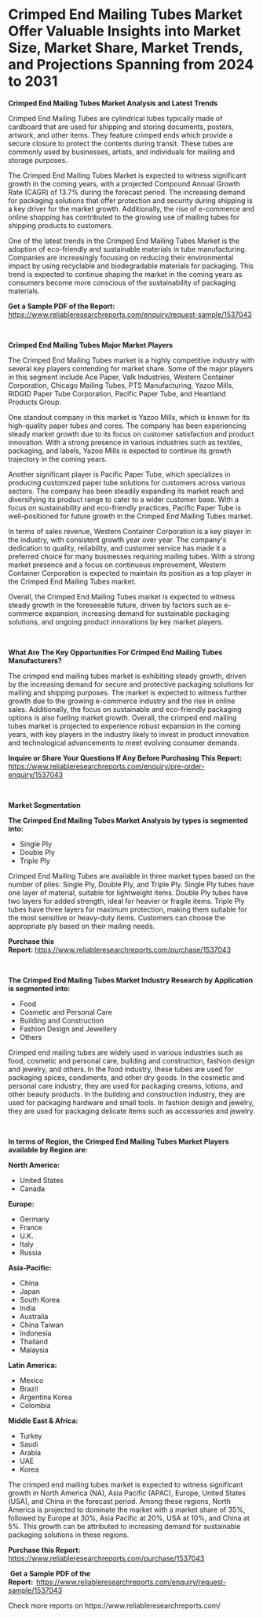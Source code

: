 <p><h1>Crimped End Mailing Tubes Market Offer Valuable Insights into Market Size, Market Share, Market Trends, and Projections Spanning from 2024 to 2031</h1></p><p><strong>Crimped End Mailing Tubes Market Analysis and Latest Trends</strong></p>
<p><p>Crimped End Mailing Tubes are cylindrical tubes typically made of cardboard that are used for shipping and storing documents, posters, artwork, and other items. They feature crimped ends which provide a secure closure to protect the contents during transit. These tubes are commonly used by businesses, artists, and individuals for mailing and storage purposes.</p><p>The Crimped End Mailing Tubes Market is expected to witness significant growth in the coming years, with a projected Compound Annual Growth Rate (CAGR) of 13.7% during the forecast period. The increasing demand for packaging solutions that offer protection and security during shipping is a key driver for the market growth. Additionally, the rise of e-commerce and online shopping has contributed to the growing use of mailing tubes for shipping products to customers.</p><p>One of the latest trends in the Crimped End Mailing Tubes Market is the adoption of eco-friendly and sustainable materials in tube manufacturing. Companies are increasingly focusing on reducing their environmental impact by using recyclable and biodegradable materials for packaging. This trend is expected to continue shaping the market in the coming years as consumers become more conscious of the sustainability of packaging materials.</p></p>
<p><strong>Get a Sample PDF of the Report:&nbsp;</strong> <a href="https://www.reliableresearchreports.com/enquiry/request-sample/1537043">https://www.reliableresearchreports.com/enquiry/request-sample/1537043</a></p>
<p>&nbsp;</p>
<p><strong>Crimped End Mailing Tubes Major Market Players</strong></p>
<p><p>The Crimped End Mailing Tubes market is a highly competitive industry with several key players contending for market share. Some of the major players in this segment include Ace Paper, Valk Industries, Western Container Corporation, Chicago Mailing Tubes, PTS Manufacturing, Yazoo Mills, RIDGID Paper Tube Corporation, Pacific Paper Tube, and Heartland Products Group.</p><p>One standout company in this market is Yazoo Mills, which is known for its high-quality paper tubes and cores. The company has been experiencing steady market growth due to its focus on customer satisfaction and product innovation. With a strong presence in various industries such as textiles, packaging, and labels, Yazoo Mills is expected to continue its growth trajectory in the coming years.</p><p>Another significant player is Pacific Paper Tube, which specializes in producing customized paper tube solutions for customers across various sectors. The company has been steadily expanding its market reach and diversifying its product range to cater to a wider customer base. With a focus on sustainability and eco-friendly practices, Pacific Paper Tube is well-positioned for future growth in the Crimped End Mailing Tubes market.</p><p>In terms of sales revenue, Western Container Corporation is a key player in the industry, with consistent growth year over year. The company's dedication to quality, reliability, and customer service has made it a preferred choice for many businesses requiring mailing tubes. With a strong market presence and a focus on continuous improvement, Western Container Corporation is expected to maintain its position as a top player in the Crimped End Mailing Tubes market.</p><p>Overall, the Crimped End Mailing Tubes market is expected to witness steady growth in the foreseeable future, driven by factors such as e-commerce expansion, increasing demand for sustainable packaging solutions, and ongoing product innovations by key market players.</p></p>
<p>&nbsp;</p>
<p><strong>What Are The Key Opportunities For Crimped End Mailing Tubes Manufacturers?</strong></p>
<p><p>The crimped end mailing tubes market is exhibiting steady growth, driven by the increasing demand for secure and protective packaging solutions for mailing and shipping purposes. The market is expected to witness further growth due to the growing e-commerce industry and the rise in online sales. Additionally, the focus on sustainable and eco-friendly packaging options is also fueling market growth. Overall, the crimped end mailing tubes market is projected to experience robust expansion in the coming years, with key players in the industry likely to invest in product innovation and technological advancements to meet evolving consumer demands.</p></p>
<p><strong>Inquire or Share Your Questions If Any Before Purchasing This Report:</strong> <a href="https://www.reliableresearchreports.com/enquiry/pre-order-enquiry/1537043">https://www.reliableresearchreports.com/enquiry/pre-order-enquiry/1537043</a></p>
<p>&nbsp;</p>
<p><strong>Market Segmentation</strong></p>
<p><strong>The Crimped End Mailing Tubes Market Analysis by types is segmented into:</strong></p>
<p><ul><li>Single Ply</li><li>Double Ply</li><li>Triple Ply</li></ul></p>
<p><p>Crimped End Mailing Tubes are available in three market types based on the number of plies: Single Ply, Double Ply, and Triple Ply. Single Ply tubes have one layer of material, suitable for lightweight items. Double Ply tubes have two layers for added strength, ideal for heavier or fragile items. Triple Ply tubes have three layers for maximum protection, making them suitable for the most sensitive or heavy-duty items. Customers can choose the appropriate ply based on their mailing needs.</p></p>
<p><strong>Purchase this Report:&nbsp;</strong><a href="https://www.reliableresearchreports.com/purchase/1537043">https://www.reliableresearchreports.com/purchase/1537043</a></p>
<p>&nbsp;</p>
<p><strong>The Crimped End Mailing Tubes Market Industry Research by Application is segmented into:</strong></p>
<p><ul><li>Food</li><li>Cosmetic and Personal Care</li><li>Building and Construction</li><li>Fashion Design and Jewellery</li><li>Others</li></ul></p>
<p><p>Crimped end mailing tubes are widely used in various industries such as food, cosmetic and personal care, building and construction, fashion design and jewelry, and others. In the food industry, these tubes are used for packaging spices, condiments, and other dry goods. In the cosmetic and personal care industry, they are used for packaging creams, lotions, and other beauty products. In the building and construction industry, they are used for packaging hardware and small tools. In fashion design and jewelry, they are used for packaging delicate items such as accessories and jewelry.</p></p>
<p>&nbsp;</p>
<p><strong>In terms of Region, the Crimped End Mailing Tubes Market Players available by Region are:</strong></p>
<p>
    <p> <strong> North America: </strong>
        <ul>
            <li>United States</li>
            <li>Canada</li>
        </ul>
        </p> 
    <p> <strong> Europe: </strong>
        <ul>
            <li>Germany</li>
            <li>France</li>
            <li>U.K.</li>
            <li>Italy</li>
            <li>Russia</li>
        </ul>
        </p> 
    <p> <strong> Asia-Pacific: </strong>
        <ul>
            <li>China</li>
            <li>Japan</li>
            <li>South Korea</li>
            <li>India</li>
            <li>Australia</li>
            <li>China Taiwan</li>
            <li>Indonesia</li>
            <li>Thailand</li>
            <li>Malaysia</li>
        </ul>
        </p> 
    <p> <strong> Latin America: </strong>
        <ul>
            <li>Mexico</li>
            <li>Brazil</li>
            <li>Argentina Korea</li>
            <li>Colombia</li>
        </ul>
        </p> 
    <p> <strong> Middle East & Africa: </strong>
        <ul>
            <li>Turkey</li>
            <li>Saudi</li>
            <li>Arabia</li>
            <li>UAE</li>
            <li>Korea</li>
        </ul>
    </p>
    </p>
<p><p>The crimped end mailing tubes market is expected to witness significant growth in North America (NA), Asia Pacific (APAC), Europe, United States (USA), and China in the forecast period. Among these regions, North America is projected to dominate the market with a market share of 35%, followed by Europe at 30%, Asia Pacific at 20%, USA at 10%, and China at 5%. This growth can be attributed to increasing demand for sustainable packaging solutions in these regions.</p></p>
<p><strong>Purchase this Report: </strong><a href="https://www.reliableresearchreports.com/purchase/1537043">https://www.reliableresearchreports.com/purchase/1537043</a></p>
<p>&nbsp;<strong>Get a Sample PDF of the Report:&nbsp;&nbsp;</strong><a href="https://www.reliableresearchreports.com/enquiry/request-sample/1537043">https://www.reliableresearchreports.com/enquiry/request-sample/1537043</a></p>
<p><strong></strong></p>
<p>Check more reports on https://www.reliableresearchreports.com/</p>